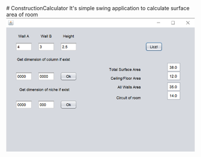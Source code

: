 <html>
# ConstructionCalculator
It's simple swing application to calculate surface area of room
<img src="view_renovation_calculator_swing.png" alt="Swing View">  
</html>
